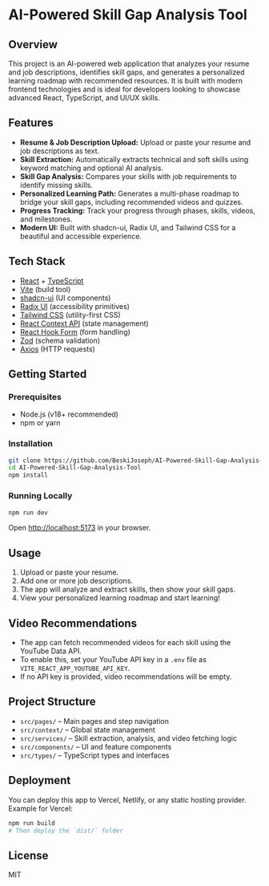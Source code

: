 # AI-Powered Skill Gap Analysis Tool

## Overview

This project is an AI-powered web application that analyzes your resume and job descriptions, identifies skill gaps, and generates a personalized learning roadmap with recommended resources. It is built with modern frontend technologies and is ideal for developers looking to showcase advanced React, TypeScript, and UI/UX skills.

## Features

- **Resume & Job Description Upload:** Upload or paste your resume and job descriptions as text.
- **Skill Extraction:** Automatically extracts technical and soft skills using keyword matching and optional AI analysis.
- **Skill Gap Analysis:** Compares your skills with job requirements to identify missing skills.
- **Personalized Learning Path:** Generates a multi-phase roadmap to bridge your skill gaps, including recommended videos and quizzes.
- **Progress Tracking:** Track your progress through phases, skills, videos, and milestones.
- **Modern UI:** Built with shadcn-ui, Radix UI, and Tailwind CSS for a beautiful and accessible experience.

## Tech Stack

- [React](https://react.dev/) + [TypeScript](https://www.typescriptlang.org/)
- [Vite](https://vitejs.dev/) (build tool)
- [shadcn-ui](https://ui.shadcn.com/) (UI components)
- [Radix UI](https://www.radix-ui.com/) (accessibility primitives)
- [Tailwind CSS](https://tailwindcss.com/) (utility-first CSS)
- [React Context API](https://react.dev/reference/react/useContext) (state management)
- [React Hook Form](https://react-hook-form.com/) (form handling)
- [Zod](https://zod.dev/) (schema validation)
- [Axios](https://axios-http.com/) (HTTP requests)

## Getting Started

### Prerequisites
- Node.js (v18+ recommended)
- npm or yarn

### Installation
```sh
git clone https://github.com/BeskiJoseph/AI-Powered-Skill-Gap-Analysis-Tool.git
cd AI-Powered-Skill-Gap-Analysis-Tool
npm install
```

### Running Locally
```sh
npm run dev
```
Open [http://localhost:5173](http://localhost:5173) in your browser.

## Usage

1. Upload or paste your resume.
2. Add one or more job descriptions.
3. The app will analyze and extract skills, then show your skill gaps.
4. View your personalized learning roadmap and start learning!

## Video Recommendations

- The app can fetch recommended videos for each skill using the YouTube Data API.
- To enable this, set your YouTube API key in a `.env` file as `VITE_REACT_APP_YOUTUBE_API_KEY`.
- If no API key is provided, video recommendations will be empty.

## Project Structure

- `src/pages/` – Main pages and step navigation
- `src/context/` – Global state management
- `src/services/` – Skill extraction, analysis, and video fetching logic
- `src/components/` – UI and feature components
- `src/types/` – TypeScript types and interfaces

## Deployment

You can deploy this app to Vercel, Netlify, or any static hosting provider. Example for Vercel:

```sh
npm run build
# Then deploy the `dist/` folder
```

## License

MIT
